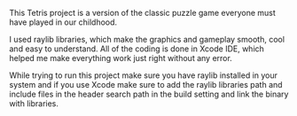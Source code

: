 This Tetris project is a version of the classic puzzle game everyone must have played in our childhood. 

I used raylib libraries, which make the graphics and gameplay smooth, cool and easy to understand. All of the coding is done in Xcode IDE, which helped me make everything work just right without any error. 

While trying to run this project make sure you have raylib installed in your system and if you use Xcode make sure to add the raylib libraries path and include files in the header search path in the build setting and link the binary with libraries.
